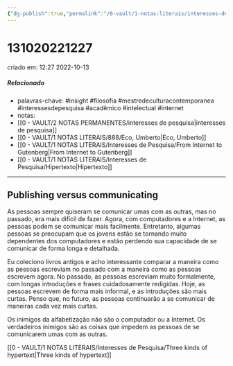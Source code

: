 ```yaml
---
{"dg-publish":true,"permalink":"/0-vault/1-notas-literais/interesses-de-pesquisa/publishing-versus-communicating/","tags":["insight","filosofia","mestredeculturacontemporanea","interessesdepesquisa","acadêmico","intelectual","internet"],"dgHomeLink":true,"dgShowLocalGraph":true,"dgShowFileTree":true,"dgEnableSearch":true,"noteIcon":""}
---
```


# 131020221227
criado em: 12:27 2022-10-13

##### Relacionado
- palavras-chave: #insight #filosofia #mestredeculturacontemporanea #interessesdepesquisa #acadêmico #intelectual #internet 
- notas: 
- [[0 - VAULT/2 NOTAS PERMANENTES/interesses de pesquisa\|interesses de pesquisa]] 
- [[0 - VAULT/1 NOTAS LITERAIS/888/Eco, Umberto\|Eco, Umberto]]
- [[0 - VAULT/1 NOTAS LITERAIS/Interesses de Pesquisa/From Internet to Gutenberg\|From Internet to Gutenberg]]
- [[0 - VAULT/1 NOTAS LITERAIS/Interesses de Pesquisa/Hipertexto\|Hipertexto]]

---
## Publishing versus communicating

As pessoas sempre quiseram se comunicar umas com as outras, mas no passado, era mais difícil de fazer. Agora, com computadores e a Internet, as pessoas podem se comunicar mais facilmente. Entretanto, algumas pessoas se preocupam que os jovens estão se tornando muito dependentes dos computadores e estão perdendo sua capacidade de se comunicar de forma longa e detalhada.

Eu coleciono livros antigos e acho interessante comparar a maneira como as pessoas escreviam no passado com a maneira como as pessoas escrevem agora. No passado, as pessoas escreviam muito formalmente, com longas introduções e frases cuidadosamente redigidas. Hoje, as pessoas escrevem de forma mais informal, e as introduções são mais curtas. Penso que, no futuro, as pessoas continuarão a se comunicar de maneiras cada vez mais curtas.

Os inimigos da alfabetização não são o computador ou a Internet. Os verdadeiros inimigos são as coisas que impedem as pessoas de se comunicarem umas com as outras.

[[0 - VAULT/1 NOTAS LITERAIS/Interesses de Pesquisa/Three kinds of hypertext\|Three kinds of hypertext]]
